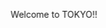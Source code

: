   <script>
    $(document).ready(function() {
      $("body").addClass("animated fadeOut")
      $("#h1").css("color", "red");
    });   
  </script>
<html>
  <body background="http://itinerary.colatour.com.tw/COLA_AppFiles/A03A_Tour/PictureObj/00012439.JPG">
  <marquee behavior="alternate">Welcome to TOKYO!!</marquee>
   
</html>
